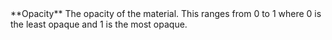 <tr>
<td>**Opacity**</td>
<td>The opacity of the material. This ranges from 0 to 1 where 0 is the least opaque and 1 is the most opaque.</td>
</tr>